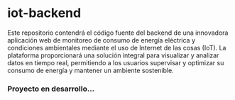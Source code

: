 # iot-backend
Este repositorio contendrá el código fuente del backend de una innovadora aplicación web de monitoreo de consumo de energía eléctrica y condiciones ambientales mediante el uso de Internet de las cosas (IoT). La plataforma proporcionará una solución integral para visualizar y analizar datos en tiempo real, permitiendo a los usuarios supervisar y optimizar su consumo de energía y mantener un ambiente sostenible.

### Proyecto en desarrollo... 
